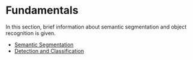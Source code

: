 ﻿# Fundamentals
In this section, brief information about semantic segmentation and object recognition is given.

- [Semantic Segmentation](https://github.com/aycabingul/Detection_and_classification_-_Ford_Otosan_Intern2/blob/main/fundamentals/Semantic_Segmentation.md)
- [ Detection and Classification](https://github.com/aycabingul/Detection_and_classification_-_Ford_Otosan_Intern2/blob/main/fundamentals/Detection_and_Classification.md)
